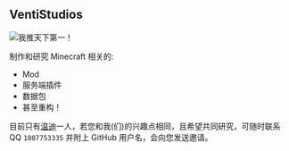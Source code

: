 ## VentiStudios

![我推天下第一！](https://github.com/user-attachments/assets/d4fc7d8d-c4e0-4c3a-84f1-6d0ab0f8aac7)


制作和研究 Minecraft 相关的:
- Mod
- 服务端插件
- 数据包
- 甚至重构！

目前只有[温迪](https://github.com/YiZhiMCQiu)一人，若您和我(们)的兴趣点相同，且希望共同研究，可随时联系 QQ `1807753335` 并附上 GitHub 用户名，会向您发送邀请。<br>
